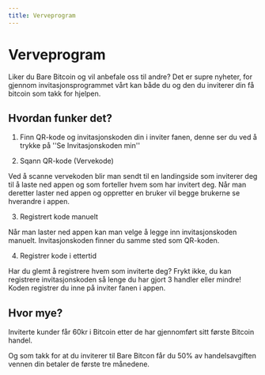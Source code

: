 ```yaml
---
title: Verveprogram
---
```


# Verveprogram

Liker du Bare Bitcoin og vil anbefale oss til andre? 
Det er supre nyheter, for gjennom invitasjonsprogrammet vårt kan både 
du og den du inviterer din få bitcoin som takk for hjelpen.

## Hvordan funker det?

1. Finn QR-kode og invitasjonskoden din i inviter fanen, denne ser du ved å trykke på 
''Se Invitasjonskoden min''

2. Sqann QR-kode (Vervekode)

Ved å scanne vervekoden blir man sendt til en landingside som inviterer deg til å laste ned appen og som forteller hvem som har invitert deg. Når man deretter laster ned appen og oppretter en bruker vil begge brukerne se hverandre i appen.

3. Registrert kode manuelt 

Når man laster ned appen kan man velge å legge inn invitasjonskoden manuelt. Invitasjonskoden finner du samme sted som QR-koden. 

4. Registrer kode i ettertid

Har du glemt å registrere hvem som inviterte deg? Frykt ikke, du kan registrere invitasjonskoden så lenge du har gjort 3 handler eller mindre! Koden registrer du inne på inviter fanen i appen.

## Hvor mye?

Inviterte kunder får 60kr i Bitcoin etter de har gjennomført sitt første Bitcoin handel. 

Og som takk for at du inviterer til Bare Bitcon får du 50% av handelsavgiften vennen din betaler de første tre månedene. 




